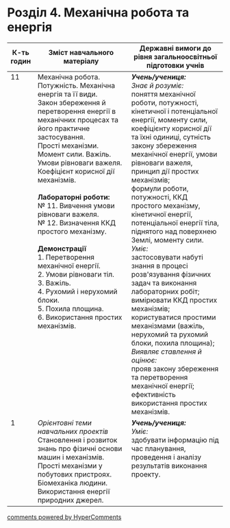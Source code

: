 <div id="hypercomments_widget" class="js-hypercomments-widget invisible"></div>

# Розділ 4. Механічна робота та енергія

<table>
  <tr>
    <td width="10%" align="center"><b>К-ть годин</b></td>
    <td width="45%" align="center"><b>Зміст навчального матеріалу</b></td>
    <td width="45%" align="center"><b>Державні вимоги до рівня загальноосвітньої підготовки учнів</b></td>
  </tr>
<tbody>
  <tr>
<td width="10%" style="vertical-align:top !important;">11</td>
    <td width="45%" style="vertical-align:top !important;">
Механічна робота. Потужність. Механічна енергія та її види. <br>
Закон збереження й перетворення енергії в механічних процесах та його практичне застосування. <br>
Прості механізми. Момент сили. Важіль. Умови рівноваги важеля.<br>
Коефіцієнт корисної дії механізмів. <br>
<br>
<b>Лабораторні роботи:</b><br>
№ 11. Вивчення умови рівноваги важеля.<br>
№ 12. Визначення ККД простого механізму.<br>
<br>
<b>Демонстрації</b><br>
1.  Перетворення механічної енергії.<br>
2.  Умови рівноваги тіл.<br>
3.  Важіль.<br>
4.  Рухомий і нерухомий блоки.<br>
5.  Похила площина.<br>
6.  Використання простих механізмів. 
</td>
    <td width="45%" style="vertical-align:top !important;">
<i><b>Учень/учениця:</b></i><br>
<i>Знає й розуміє:</i> <br>
поняття механічної роботи, потужності, кінетичної і потенціальної енергії, моменту сили, коефіцієнту корисної дії та їхні одиниці, сутність закону збереження механічної енергії, умови рівноваги важеля, принцип дії простих механізмів; <br>
формули роботи, потужності, ККД простого механізму, кінетичної енергії, потенціальної енергії тіла, піднятого над поверхнею Землі, моменту сили.<br>
<i>Уміє: </i><br>
застосовувати набуті знання в процесі розв'язування фізичних задач та виконання лабораторних робіт;<br>
вимірювати ККД простих механізмів; користуватися простими механізмами (важіль, нерухомий та рухомий блоки, похила площина); <br>
<i>Виявляє ставлення й оцінює:</i> <br>
прояв закону збереження та перетворення механічної енергії; <br>ефективність використання простих механізмів.</td>
  </tr>
  <tr>
<td width="10%" style="vertical-align:top !important;">1</td>
    <td width="45%" style="vertical-align:top !important;">
<i>Орієнтовні теми навчальних проектів</i><br>
Становлення і розвиток знань про фізичні основи машин і механізмів.<br>
Прості механізми у побутових пристроях.<br>
Біомеханіка людини.<br>
Використання енергії природних джерел.
</td>
    <td width="45%" style="vertical-align:top !important;">
<i><b>Учень/учениця:</b></i><br>
<i>Уміє: </i><br>
здобувати інформацію під час планування, проведення і аналізу результатів виконання проекту. 
  </tr>  
</tbody>
</table>

<div class="js-hypercomments-container">
<a href="http://hypercomments.com" class="hc-link" title="comments widget">comments powered by HyperComments</a>
</div>